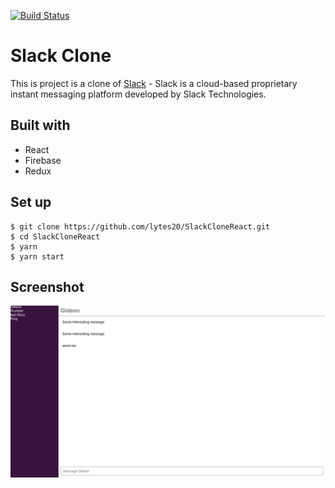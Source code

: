 [![Build Status](https://travis-ci.org/lytes20/SlackCloneReact.svg?branch=master)](https://travis-ci.org/lytes20/SlackCloneReact)

# Slack Clone
This is project is a clone of [Slack](https://slack.com) - Slack is a cloud-based proprietary instant messaging platform developed by Slack Technologies.

## Built with
- React
- Firebase
- Redux

## Set up

    $ git clone https://github.com/lytes20/SlackCloneReact.git
    $ cd SlackCloneReact
    $ yarn
    $ yarn start

## Screenshot
 ![Preview](screenshots/slackclone_image.png)
